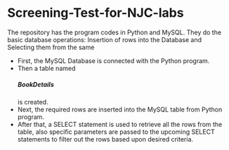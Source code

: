 # Screening-Test-for-NJC-labs
The repository has the program codes in Python and MySQL. They do the basic database operations: Insertion of rows into the Database and Selecting them from the same 

- First, the MySQL Database is connected with the Python program.
- Then a table named <h5><b>BookDetails</b></h5> is created.
- Next, the required rows are inserted into the MySQL table from Python program.
- After that, a SELECT statement is used to retrieve all the rows from the table, also specific parameters are passed to the upcoming SELECT statements to filter out the rows based upon desired criteria.

